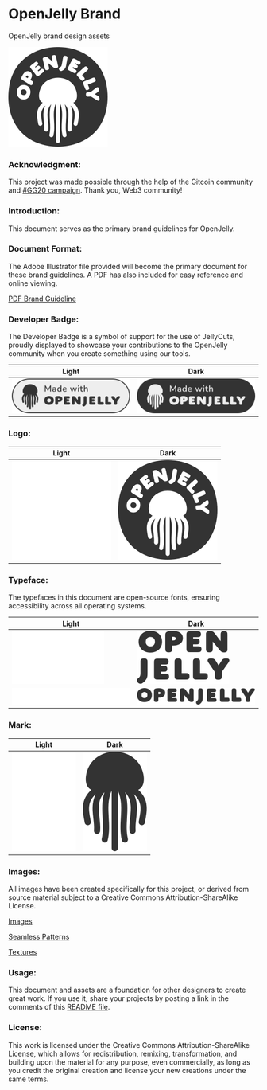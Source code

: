 # OpenJelly Brand
OpenJelly brand design assets

![OpenJelly Logo](https://raw.githubusercontent.com/OpenJelly/Brand/main/Logo/oj-logo-333.svg)


### Acknowledgment:
This project was made possible through the help of the Gitcoin community and [#GG20 campaign](https://explorer.gitcoin.co/#/round/42161/27/51). Thank you, Web3 community!

### Introduction:
This document serves as the primary brand guidelines for OpenJelly.

### Document Format:
The Adobe Illustrator file provided will become the primary document for these brand guidelines. A PDF has also included for easy reference and online viewing.

[PDF Brand Guideline](https://github.com/OpenJelly/Brand/blob/main/openjelly-brand-guide.pdf?raw=true)

### Developer Badge:
The Developer Badge is a symbol of support for the use of JellyCuts, proudly displayed to showcase your contributions to the OpenJelly community when you create something using our tools.

| Light                                                                                   | Dark                                                                                   |
|-----------------------------------------------------------------------------------------|----------------------------------------------------------------------------------------|
| ![Light Badge](https://github.com/OpenJelly/Brand/blob/main/Miscellaneous/oj-made-with-light.svg?raw=true) | ![Dark Badge](https://github.com/OpenJelly/Brand/blob/main/Miscellaneous/oj-made-with-dark.svg?raw=true) |

### Logo:

| Light                                                                                   | Dark                                                                                   |
|-----------------------------------------------------------------------------------------|----------------------------------------------------------------------------------------|
| ![OpenJelly Logo](https://raw.githubusercontent.com/OpenJelly/Brand/main/Logo/oj-logo-fff.svg) | ![OpenJelly Logo](https://raw.githubusercontent.com/OpenJelly/Brand/main/Logo/oj-logo-333.svg) |



### Typeface:
The typefaces in this document are open-source fonts, ensuring accessibility across all operating systems.

| Light                                                                                   | Dark                                                                                   |
|-----------------------------------------------------------------------------------------|----------------------------------------------------------------------------------------|
| ![Light](https://github.com/OpenJelly/Brand/blob/main/Logotype/oj-logotype-fff.svg) | ![Dark](https://raw.githubusercontent.com/OpenJelly/Brand/main/Logotype/oj-logotype-333.svg) |
| ![White Horizontal](https://raw.githubusercontent.com/OpenJelly/Brand/main/Logotype/oj-logotype-horizontal-fff.svg) | ![Dark Horizontal](https://raw.githubusercontent.com/OpenJelly/Brand/main/Logotype/oj-logotype-horizontal-333.svg) |

### Mark:

| Light                                                                                   | Dark                                                                                   |
|-----------------------------------------------------------------------------------------|----------------------------------------------------------------------------------------|
| ![Light Mark](https://raw.githubusercontent.com/OpenJelly/Brand/main/Mark/oj-mark-fff.svg) | ![Dark Mark](https://raw.githubusercontent.com/OpenJelly/Brand/main/Mark/oj-mark-333.svg) |



### Images:
All images have been created specifically for this project, or derived from source material subject to a Creative Commons Attribution-ShareAlike License.

[Images](https://github.com/OpenJelly/Brand/tree/main/Images)

[Seamless Patterns](https://github.com/OpenJelly/Brand/tree/main/Seamless%20Patterns)

[Textures](https://github.com/OpenJelly/Brand/tree/main/Textures)


### Usage:
This document and assets are a foundation for other designers to create great work. If you use it, share your projects by posting a link in the comments of this [README file](https://github.com/OpenJelly/Brand/edit/main/README.md).

### License:
This work is licensed under the Creative Commons Attribution-ShareAlike License, which allows for redistribution, remixing, transformation, and building upon the material for any purpose, even commercially, as long as you credit the original creation and license your new creations under the same terms.
